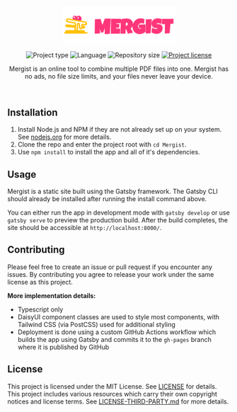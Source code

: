 <!-- Project Header -->
<div align="center">
	<h1 class="projectName">

  </h1>

  <a href="https://johng.io" title="Mergist - Online PDF Merger">
    <img class="projectLogo" src="src/images/text-logo.png" alt="Project logo" title="Project logo" width="256">
  </a>

  <p class="projectBadges">
    <img src="https://img.shields.io/badge/type-Web_App-ff5722.svg" alt="Project type" title="Project type">
    <img src="https://img.shields.io/github/languages/top/jerboa88/Mergist.svg" alt="Language" title="Language">
    <img src="https://img.shields.io/github/repo-size/jerboa88/Mergist.svg" alt="Repository size" title="Repository size">
    <a href="LICENSE">
      <img src="https://img.shields.io/github/license/jerboa88/Mergist.svg" alt="Project license" title="Project license"/>
    </a>
  </p>

  <p class="projectDesc">
    Mergist is an online tool to combine multiple PDF files into one. Mergist has no ads, no file size limits, and your files never leave your device.
  </p>

  <br/>
</div>


## Installation
1. Install Node.js and NPM if they are not already set up on your system. See [nodejs.org](https://nodejs.org/) for more details.
2. Clone the repo and enter the project root with `cd Mergist`.
3. Use `npm install` to install the app and all of it's dependencies.


## Usage
Mergist is a static site built using the Gatsby framework. The Gatsby CLI should already be installed after running the install command above.

You can either run the app in development mode with `gatsby develop` or use `gatsby serve` to preview the production build. After the build completes, the site should be accessible at `http://localhost:8000/`.


## Contributing
Please feel free to create an issue or pull request if you encounter any issues. By contributing you agree to release your work under the same license as this project.

**More implementation details:**
- Typescript only
- DaisyUI component classes are used to style most components, with Tailwind CSS (via PostCSS) used for additional styling
- Deployment is done using a custom GitHub Actions workflow which builds the app using Gatsby and commits it to the `gh-pages` branch where it is published by GitHub


## License
This project is licensed under the MIT License. See [LICENSE](LICENSE) for details. This project includes various resources which carry their own copyright notices and license terms. See [LICENSE-THIRD-PARTY.md](LICENSE-THIRD-PARTY.md) for more details.
